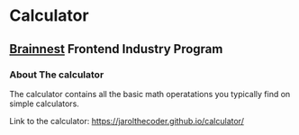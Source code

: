 <h1>Calculator</h1>
<h2><a href="https://www.brainnest.consulting/" target="_blak">Brainnest</a> Frontend Industry Program</h2>

<h3>About The calculator</h3>
The calculator contains all the basic math operatations you typically 
find on simple calculators.

Link to the calculator: https://jarolthecoder.github.io/calculator/
